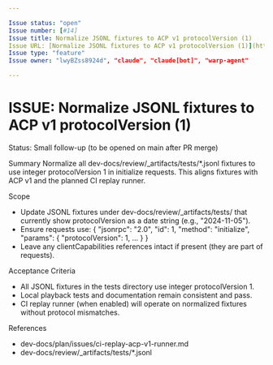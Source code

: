 ```yaml
---

Issue status: "open"
Issue number: [#14]
Issue title: Normalize JSONL fixtures to ACP v1 protocolVersion (1)
Issue URL: [Normalize JSONL fixtures to ACP v1 protocolVersion (1)](https://github.com/lwyBZss8924d/ACPLazyBridge/issues/14)
Issue type: "feature"
Issue owner: "lwyBZss8924d", "claude", "claude[bot]", "warp-agent"

---
```


# ISSUE: Normalize JSONL fixtures to ACP v1 protocolVersion (1)

Status: Small follow-up (to be opened on main after PR merge)

Summary
Normalize all dev-docs/review/_artifacts/tests/*.jsonl fixtures to use integer protocolVersion 1 in initialize requests. This aligns fixtures with ACP v1 and the planned CI replay runner.

Scope
- Update JSONL fixtures under dev-docs/review/_artifacts/tests/ that currently show protocolVersion as a date string (e.g., "2024-11-05").
- Ensure requests use: { "jsonrpc": "2.0", "id": 1, "method": "initialize", "params": { "protocolVersion": 1, ... } }
- Leave any clientCapabilities references intact if present (they are part of requests).

Acceptance Criteria
- All JSONL fixtures in the tests directory use integer protocolVersion 1.
- Local playback tests and documentation remain consistent and pass.
- CI replay runner (when enabled) will operate on normalized fixtures without protocol mismatches.

References
- dev-docs/plan/issues/ci-replay-acp-v1-runner.md
- dev-docs/review/_artifacts/tests/*.jsonl

